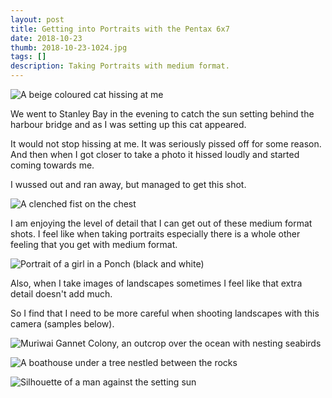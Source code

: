 ```yaml
--- 
layout: post
title: Getting into Portraits with the Pentax 6x7
date: 2018-10-23
thumb: 2018-10-23-1024.jpg
tags: []
description: Taking Portraits with medium format.
---
```


![A beige coloured cat hissing at me](/public/images/2018-10-23-1-1024.jpg)

We went to Stanley Bay in the evening to catch the sun setting behind the harbour bridge and as I was setting up this cat appeared.

It would not stop hissing at me. It was seriously pissed off for some reason. And then when I got closer to take a photo it hissed loudly and started coming towards me.

I wussed out and ran away, but managed to get this shot.

![A clenched fist on the chest](/public/images/2018-10-23-2-1024.jpg)

I am enjoying the level of detail that I can get out of these medium format shots. I feel like when taking portraits especially there is a whole other feeling that you get with medium format.

![Portrait of a girl in a Ponch (black and white)](/public/images/2018-10-23-3-1024.jpg)

Also, when I take images of landscapes sometimes I feel like that extra detail doesn't add much.

So I find that I need to be more careful when shooting landscapes with this camera (samples below).

![Muriwai Gannet Colony, an outcrop over the ocean with nesting seabirds](/public/images/2018-10-23-4-1024.jpg)

![A boathouse under a tree nestled between the rocks](/public/images/2018-10-23-5-1024.jpg)

![Silhouette of a man against the setting sun](/public/images/2018-10-23-6-1024.jpg)